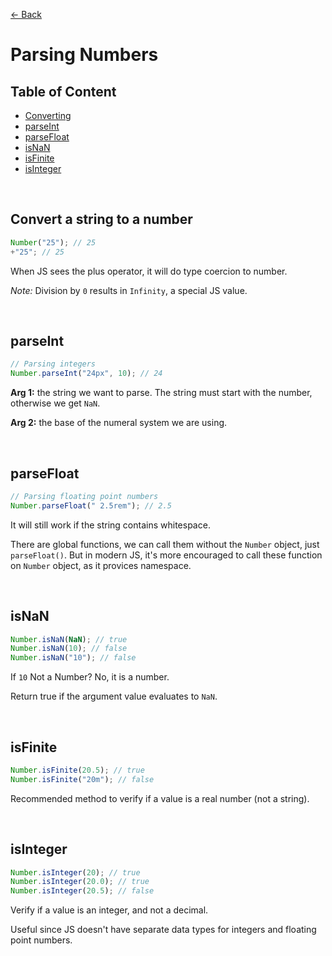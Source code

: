 [&larr; Back](./README.md)

# Parsing Numbers

## Table of Content

- [Converting](#convert-a-string-to-a-number)
- [parseInt](#parseint)
- [parseFloat](#parsefloat)
- [isNaN](#isnan)
- [isFinite](#isfinite)
- [isInteger](#isinteger)

<br>

## Convert a string to a number

```js
Number("25"); // 25
+"25"; // 25
```

When JS sees the plus operator, it will do type coercion to number.

_Note:_ Division by `0` results in `Infinity`, a special JS value.

<br>

## parseInt

```js
// Parsing integers
Number.parseInt("24px", 10); // 24
```

**Arg 1:** the string we want to parse. The string must start with the number, otherwise we get `NaN`.

**Arg 2:** the base of the numeral system we are using.

<br>

## parseFloat

```js
// Parsing floating point numbers
Number.parseFloat(" 2.5rem"); // 2.5
```

It will still work if the string contains whitespace.

There are global functions, we can call them without the `Number` object, just `parseFloat()`. But in modern JS, it's more encouraged to call these function on `Number` object, as it provices namespace.

<br>

## isNaN

```js
Number.isNaN(NaN); // true
Number.isNaN(10); // false
Number.isNaN("10"); // false
```

If `10` Not a Number? No, it is a number.

Return true if the argument value evaluates to `NaN`.

<br>

## isFinite

```js
Number.isFinite(20.5); // true
Number.isFinite("20m"); // false
```

Recommended method to verify if a value is a real number (not a string).

<br>

## isInteger

```js
Number.isInteger(20); // true
Number.isInteger(20.0); // true
Number.isInteger(20.5); // false
```

Verify if a value is an integer, and not a decimal.

Useful since JS doesn't have separate data types for integers and floating point numbers.

<br>
